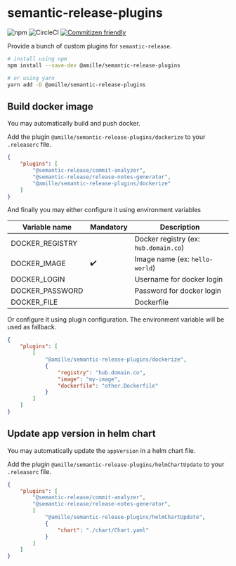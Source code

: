 # semantic-release-plugins

![npm](https://img.shields.io/npm/v/@amille/semantic-release-plugins)
![CircleCI](https://img.shields.io/circleci/build/github/amille44420/semantic-release-plugins)
[![Commitizen friendly](https://img.shields.io/badge/commitizen-friendly-brightgreen.svg)](http://commitizen.github.io/cz-cli/)

Provide a bunch of custom plugins for `semantic-release`.

```sh
# install using npm
npm install --save-dev @amille/semantic-release-plugins

# or using yarn
yarn add -D @amille/semantic-release-plugins
```

## Build docker image

You may automatically build and push docker.

Add the plugin `@amille/semantic-release-plugins/dockerize` to your `.releaserc` file.

```json
{
    "plugins": [
        "@semantic-release/commit-analyzer",
        "@semantic-release/release-notes-generator",
        "@amille/semantic-release-plugins/dockerize"
    ]
}
```

And finally you may either configure it using environment variables

| Variable name   | Mandatory          | Description                           |
| --------------- | ------------------ | ------------------------------------- |
| DOCKER_REGISTRY |                    | Docker registry (ex: `hub.domain.co`) |
| DOCKER_IMAGE    | :heavy_check_mark: | Image name (ex: `hello-world`)        |
| DOCKER_LOGIN    |                    | Username for docker login             |
| DOCKER_PASSWORD |                    | Password for docker login             |
| DOCKER_FILE     |                    | Dockerfile                            |

Or configure it using plugin configuration.
The environment variable will be used as fallback.

```json
{
    "plugins": [
        [
            "@amille/semantic-release-plugins/dockerize",
            {
                "registry": "hub.domain.co",
                "image": "my-image",
                "dockerfile": "other.Dockerfile"
            }
        ]
    ]
}
```

## Update app version in helm chart

You may automatically update the `appVersion` in a helm chart file.

Add the plugin `@amille/semantic-release-plugins/helmChartUpdate` to your `.releaserc` file.

```json
{
    "plugins": [
        "@semantic-release/commit-analyzer",
        "@semantic-release/release-notes-generator",
        [
            "@amille/semantic-release-plugins/helmChartUpdate",
            {
                "chart": "./chart/Chart.yaml"
            }
        ]
    ]
}
```
